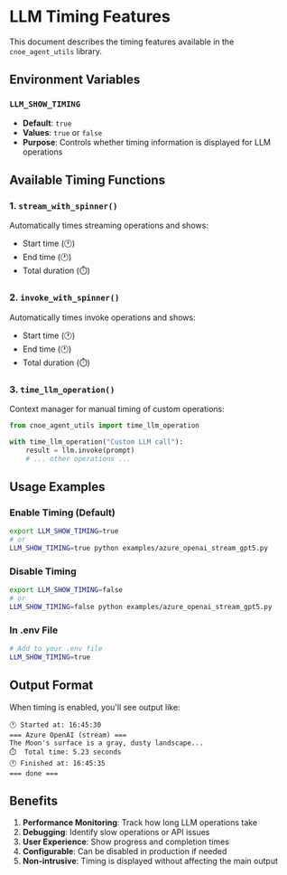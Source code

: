 # LLM Timing Features

This document describes the timing features available in the `cnoe_agent_utils` library.

## Environment Variables

### `LLM_SHOW_TIMING`
- **Default**: `true`
- **Values**: `true` or `false`
- **Purpose**: Controls whether timing information is displayed for LLM operations

## Available Timing Functions

### 1. `stream_with_spinner()`
Automatically times streaming operations and shows:
- Start time (🕐)
- End time (🕐)
- Total duration (⏱️)

### 2. `invoke_with_spinner()`
Automatically times invoke operations and shows:
- Start time (🕐)
- End time (🕐)
- Total duration (⏱️)

### 3. `time_llm_operation()`
Context manager for manual timing of custom operations:

```python
from cnoe_agent_utils import time_llm_operation

with time_llm_operation("Custom LLM call"):
    result = llm.invoke(prompt)
    # ... other operations ...
```

## Usage Examples

### Enable Timing (Default)
```bash
export LLM_SHOW_TIMING=true
# or
LLM_SHOW_TIMING=true python examples/azure_openai_stream_gpt5.py
```

### Disable Timing
```bash
export LLM_SHOW_TIMING=false
# or
LLM_SHOW_TIMING=false python examples/azure_openai_stream_gpt5.py
```

### In .env File
```bash
# Add to your .env file
LLM_SHOW_TIMING=true
```

## Output Format

When timing is enabled, you'll see output like:
```
🕐 Started at: 16:45:30
=== Azure OpenAI (stream) ===
The Moon's surface is a gray, dusty landscape...
⏱️  Total time: 5.23 seconds
🕐 Finished at: 16:45:35
=== done ===
```

## Benefits

1. **Performance Monitoring**: Track how long LLM operations take
2. **Debugging**: Identify slow operations or API issues
3. **User Experience**: Show progress and completion times
4. **Configurable**: Can be disabled in production if needed
5. **Non-intrusive**: Timing is displayed without affecting the main output
